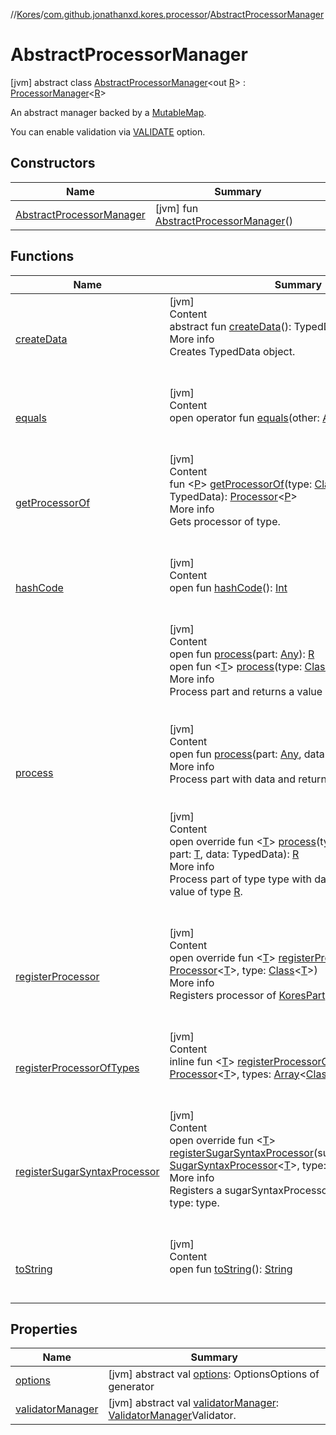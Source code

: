 //[Kores](../../index.md)/[com.github.jonathanxd.kores.processor](../index.md)/[AbstractProcessorManager](index.md)



# AbstractProcessorManager  
 [jvm] abstract class [AbstractProcessorManager](index.md)<out [R](index.md)> : [ProcessorManager](../-processor-manager/index.md)<[R](index.md)> 

An abstract manager backed by a [MutableMap](https://kotlinlang.org/api/latest/jvm/stdlib/kotlin.collections/-mutable-map/index.html).



You can enable validation via [VALIDATE](../-v-a-l-i-d-a-t-e.md) option.

   


## Constructors  
  
|  Name|  Summary| 
|---|---|
| <a name="com.github.jonathanxd.kores.processor/AbstractProcessorManager/AbstractProcessorManager/#/PointingToDeclaration/"></a>[AbstractProcessorManager](-abstract-processor-manager.md)| <a name="com.github.jonathanxd.kores.processor/AbstractProcessorManager/AbstractProcessorManager/#/PointingToDeclaration/"></a> [jvm] fun [AbstractProcessorManager](-abstract-processor-manager.md)()   <br>


## Functions  
  
|  Name|  Summary| 
|---|---|
| <a name="com.github.jonathanxd.kores.processor/ProcessorManager/createData/#/PointingToDeclaration/"></a>[createData](../-processor-manager/create-data.md)| <a name="com.github.jonathanxd.kores.processor/ProcessorManager/createData/#/PointingToDeclaration/"></a>[jvm]  <br>Content  <br>abstract fun [createData](../-processor-manager/create-data.md)(): TypedData  <br>More info  <br>Creates TypedData object.  <br><br><br>
| <a name="kotlin/Any/equals/#kotlin.Any?/PointingToDeclaration/"></a>[equals](../../com.github.jonathanxd.kores.util/-simple-resolver/index.md#%5Bkotlin%2FAny%2Fequals%2F%23kotlin.Any%3F%2FPointingToDeclaration%2F%5D%2FFunctions%2F-427383591)| <a name="kotlin/Any/equals/#kotlin.Any?/PointingToDeclaration/"></a>[jvm]  <br>Content  <br>open operator fun [equals](../../com.github.jonathanxd.kores.util/-simple-resolver/index.md#%5Bkotlin%2FAny%2Fequals%2F%23kotlin.Any%3F%2FPointingToDeclaration%2F%5D%2FFunctions%2F-427383591)(other: [Any](https://kotlinlang.org/api/latest/jvm/stdlib/kotlin/-any/index.html)?): [Boolean](https://kotlinlang.org/api/latest/jvm/stdlib/kotlin/-boolean/index.html)  <br><br><br>
| <a name="com.github.jonathanxd.kores.processor/AbstractProcessorManager/getProcessorOf/#java.lang.Class[*]#TypeParam(bounds=[kotlin.Any?])#com.github.jonathanxd.iutils.data.TypedData/PointingToDeclaration/"></a>[getProcessorOf](get-processor-of.md)| <a name="com.github.jonathanxd.kores.processor/AbstractProcessorManager/getProcessorOf/#java.lang.Class[*]#TypeParam(bounds=[kotlin.Any?])#com.github.jonathanxd.iutils.data.TypedData/PointingToDeclaration/"></a>[jvm]  <br>Content  <br>fun <[P](get-processor-of.md)> [getProcessorOf](get-processor-of.md)(type: [Class](https://docs.oracle.com/javase/8/docs/api/java/lang/Class.html)<*>, part: [P](get-processor-of.md), data: TypedData): [Processor](../-processor/index.md)<[P](get-processor-of.md)>  <br>More info  <br>Gets processor of type.  <br><br><br>
| <a name="kotlin/Any/hashCode/#/PointingToDeclaration/"></a>[hashCode](../../com.github.jonathanxd.kores.util/-simple-resolver/index.md#%5Bkotlin%2FAny%2FhashCode%2F%23%2FPointingToDeclaration%2F%5D%2FFunctions%2F-427383591)| <a name="kotlin/Any/hashCode/#/PointingToDeclaration/"></a>[jvm]  <br>Content  <br>open fun [hashCode](../../com.github.jonathanxd.kores.util/-simple-resolver/index.md#%5Bkotlin%2FAny%2FhashCode%2F%23%2FPointingToDeclaration%2F%5D%2FFunctions%2F-427383591)(): [Int](https://kotlinlang.org/api/latest/jvm/stdlib/kotlin/-int/index.html)  <br><br><br>
| <a name="com.github.jonathanxd.kores.processor/ProcessorManager/process/#kotlin.Any/PointingToDeclaration/"></a>[process](../-processor-manager/process.md)| <a name="com.github.jonathanxd.kores.processor/ProcessorManager/process/#kotlin.Any/PointingToDeclaration/"></a>[jvm]  <br>Content  <br>open fun [process](../-processor-manager/process.md)(part: [Any](https://kotlinlang.org/api/latest/jvm/stdlib/kotlin/-any/index.html)): [R](index.md)  <br>open fun <[T](../-processor-manager/process.md)> [process](../-processor-manager/process.md)(type: [Class](https://docs.oracle.com/javase/8/docs/api/java/lang/Class.html)<[T](../-processor-manager/process.md)>, part: [T](../-processor-manager/process.md)): [R](index.md)  <br>More info  <br>Process part and returns a value of type [R](../-processor-manager/index.md).  <br><br><br>[jvm]  <br>Content  <br>open fun [process](../-processor-manager/process.md)(part: [Any](https://kotlinlang.org/api/latest/jvm/stdlib/kotlin/-any/index.html), data: TypedData): [R](index.md)  <br>More info  <br>Process part with data and returns a value of type [R](../-processor-manager/index.md).  <br><br><br>[jvm]  <br>Content  <br>open override fun <[T](process.md)> [process](process.md)(type: [Class](https://docs.oracle.com/javase/8/docs/api/java/lang/Class.html)<out [T](process.md)>, part: [T](process.md), data: TypedData): [R](index.md)  <br>More info  <br>Process part of type type with data and returns a value of type [R](index.md).  <br><br><br>
| <a name="com.github.jonathanxd.kores.processor/AbstractProcessorManager/registerProcessor/#com.github.jonathanxd.kores.processor.Processor[TypeParam(bounds=[kotlin.Any?])]#java.lang.Class[TypeParam(bounds=[kotlin.Any?])]/PointingToDeclaration/"></a>[registerProcessor](register-processor.md)| <a name="com.github.jonathanxd.kores.processor/AbstractProcessorManager/registerProcessor/#com.github.jonathanxd.kores.processor.Processor[TypeParam(bounds=[kotlin.Any?])]#java.lang.Class[TypeParam(bounds=[kotlin.Any?])]/PointingToDeclaration/"></a>[jvm]  <br>Content  <br>open override fun <[T](register-processor.md)> [registerProcessor](register-processor.md)(processor: [Processor](../-processor/index.md)<[T](register-processor.md)>, type: [Class](https://docs.oracle.com/javase/8/docs/api/java/lang/Class.html)<[T](register-processor.md)>)  <br>More info  <br>Registers processor of [KoresPart](../../com.github.jonathanxd.kores/-kores-part/index.md) of type: type.  <br><br><br>
| <a name="com.github.jonathanxd.kores.processor/AbstractProcessorManager/registerProcessorOfTypes/#com.github.jonathanxd.kores.processor.Processor[TypeParam(bounds=[kotlin.Any?])]#kotlin.Array[java.lang.Class[TypeParam(bounds=[kotlin.Any?])]]/PointingToDeclaration/"></a>[registerProcessorOfTypes](register-processor-of-types.md)| <a name="com.github.jonathanxd.kores.processor/AbstractProcessorManager/registerProcessorOfTypes/#com.github.jonathanxd.kores.processor.Processor[TypeParam(bounds=[kotlin.Any?])]#kotlin.Array[java.lang.Class[TypeParam(bounds=[kotlin.Any?])]]/PointingToDeclaration/"></a>[jvm]  <br>Content  <br>inline fun <[T](register-processor-of-types.md)> [registerProcessorOfTypes](register-processor-of-types.md)(processor: [Processor](../-processor/index.md)<[T](register-processor-of-types.md)>, types: [Array](https://kotlinlang.org/api/latest/jvm/stdlib/kotlin/-array/index.html)<[Class](https://docs.oracle.com/javase/8/docs/api/java/lang/Class.html)<out [T](register-processor-of-types.md)>>)  <br><br><br>
| <a name="com.github.jonathanxd.kores.processor/AbstractProcessorManager/registerSugarSyntaxProcessor/#com.github.jonathanxd.kores.sugar.SugarSyntaxProcessor[TypeParam(bounds=[kotlin.Any?])]#java.lang.Class[TypeParam(bounds=[kotlin.Any?])]/PointingToDeclaration/"></a>[registerSugarSyntaxProcessor](register-sugar-syntax-processor.md)| <a name="com.github.jonathanxd.kores.processor/AbstractProcessorManager/registerSugarSyntaxProcessor/#com.github.jonathanxd.kores.sugar.SugarSyntaxProcessor[TypeParam(bounds=[kotlin.Any?])]#java.lang.Class[TypeParam(bounds=[kotlin.Any?])]/PointingToDeclaration/"></a>[jvm]  <br>Content  <br>open override fun <[T](register-sugar-syntax-processor.md)> [registerSugarSyntaxProcessor](register-sugar-syntax-processor.md)(sugarSyntaxProcessor: [SugarSyntaxProcessor](../../com.github.jonathanxd.kores.sugar/-sugar-syntax-processor/index.md)<[T](register-sugar-syntax-processor.md)>, type: [Class](https://docs.oracle.com/javase/8/docs/api/java/lang/Class.html)<[T](register-sugar-syntax-processor.md)>)  <br>More info  <br>Registers a sugarSyntaxProcessor of [KoresPart](../../com.github.jonathanxd.kores/-kores-part/index.md) of type: type.  <br><br><br>
| <a name="kotlin/Any/toString/#/PointingToDeclaration/"></a>[toString](../../com.github.jonathanxd.kores.util/-simple-resolver/index.md#%5Bkotlin%2FAny%2FtoString%2F%23%2FPointingToDeclaration%2F%5D%2FFunctions%2F-427383591)| <a name="kotlin/Any/toString/#/PointingToDeclaration/"></a>[jvm]  <br>Content  <br>open fun [toString](../../com.github.jonathanxd.kores.util/-simple-resolver/index.md#%5Bkotlin%2FAny%2FtoString%2F%23%2FPointingToDeclaration%2F%5D%2FFunctions%2F-427383591)(): [String](https://kotlinlang.org/api/latest/jvm/stdlib/kotlin/-string/index.html)  <br><br><br>


## Properties  
  
|  Name|  Summary| 
|---|---|
| <a name="com.github.jonathanxd.kores.processor/AbstractProcessorManager/options/#/PointingToDeclaration/"></a>[options](index.md#%5Bcom.github.jonathanxd.kores.processor%2FAbstractProcessorManager%2Foptions%2F%23%2FPointingToDeclaration%2F%5D%2FProperties%2F-427383591)| <a name="com.github.jonathanxd.kores.processor/AbstractProcessorManager/options/#/PointingToDeclaration/"></a> [jvm] abstract val [options](index.md#%5Bcom.github.jonathanxd.kores.processor%2FAbstractProcessorManager%2Foptions%2F%23%2FPointingToDeclaration%2F%5D%2FProperties%2F-427383591): OptionsOptions of generator   <br>
| <a name="com.github.jonathanxd.kores.processor/AbstractProcessorManager/validatorManager/#/PointingToDeclaration/"></a>[validatorManager](index.md#%5Bcom.github.jonathanxd.kores.processor%2FAbstractProcessorManager%2FvalidatorManager%2F%23%2FPointingToDeclaration%2F%5D%2FProperties%2F-427383591)| <a name="com.github.jonathanxd.kores.processor/AbstractProcessorManager/validatorManager/#/PointingToDeclaration/"></a> [jvm] abstract val [validatorManager](index.md#%5Bcom.github.jonathanxd.kores.processor%2FAbstractProcessorManager%2FvalidatorManager%2F%23%2FPointingToDeclaration%2F%5D%2FProperties%2F-427383591): [ValidatorManager](../-validator-manager/index.md)Validator.   <br>

